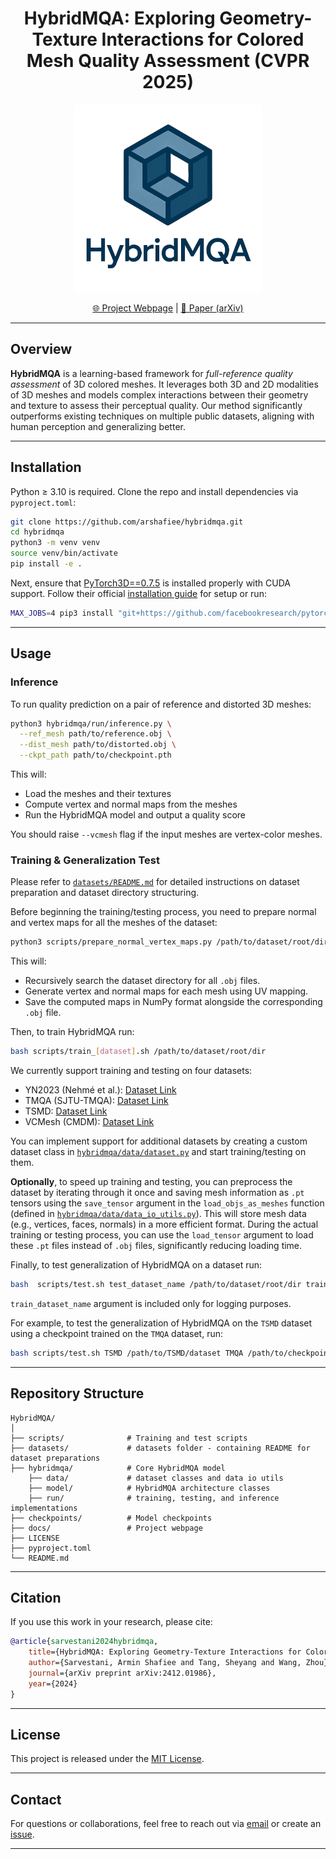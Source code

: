 <h1 align="center">HybridMQA: Exploring Geometry-Texture Interactions for Colored Mesh Quality Assessment (CVPR 2025)</h1>

<p align="center">
  <img src="docs/static/images/logo.png" alt="HybridMQA Logo" width="300"/>
</p>

<p align="center">
  <a href="https://arshafiee.github.io/hybridmqa/">🌐 Project Webpage</a> |
  <a href="https://arxiv.org/pdf/2412.01986">📄 Paper (arXiv)</a>
</p>

---

## Overview

**HybridMQA** is a learning-based framework for *full-reference quality assessment* of 3D colored meshes. It leverages both 3D and 2D modalities of 3D meshes and models complex interactions between their geometry and texture to assess their perceptual quality. Our method significantly outperforms existing techniques on multiple public datasets, aligning with human perception and generalizing better.

---

## Installation

Python ≥ 3.10 is required. Clone the repo and install dependencies via `pyproject.toml`:

```bash
git clone https://github.com/arshafiee/hybridmqa.git
cd hybridmqa
python3 -m venv venv
source venv/bin/activate
pip install -e .
```

Next, ensure that [PyTorch3D==0.7.5](https://github.com/facebookresearch/pytorch3d) is installed properly with CUDA support. Follow their official [installation guide](https://github.com/facebookresearch/pytorch3d/blob/main/INSTALL.md) for setup or run:
```bash
MAX_JOBS=4 pip3 install "git+https://github.com/facebookresearch/pytorch3d.git@v0.7.5"
```

---

## Usage

### Inference

To run quality prediction on a pair of reference and distorted 3D meshes:

```bash
python3 hybridmqa/run/inference.py \
  --ref_mesh path/to/reference.obj \
  --dist_mesh path/to/distorted.obj \
  --ckpt_path path/to/checkpoint.pth
```

This will:
- Load the meshes and their textures
- Compute vertex and normal maps from the meshes
- Run the HybridMQA model and output a quality score

You should raise `--vcmesh` flag if the input meshes are vertex-color meshes.

### Training & Generalization Test

Please refer to [`datasets/README.md`](datasets/README.md) for detailed instructions on dataset preparation and dataset directory structuring.

Before beginning the training/testing process, you need to prepare normal and vertex maps for all the meshes of the
dataset:
```bash
python3 scripts/prepare_normal_vertex_maps.py /path/to/dataset/root/dir
```
This will:
- Recursively search the dataset directory for all `.obj` files.
- Generate vertex and normal maps for each mesh using UV mapping.
- Save the computed maps in NumPy format alongside the corresponding `.obj` file.

Then, to train HybridMQA run:

```bash
bash scripts/train_[dataset].sh /path/to/dataset/root/dir
```
We currently support training and testing on four datasets:
- YN2023 (Nehmé et al.): [Dataset Link](https://yananehme.github.io/publications/2022-ACM-TOG)
- TMQA (SJTU-TMQA): [Dataset Link](https://ccccby.github.io/)
- TSMD: [Dataset Link](https://multimedia.tencent.com/resources/tsmd)
- VCMesh (CMDM): [Dataset Link](https://yananehme.github.io/publications/2020-IEEE-TVCG)

You can implement support for additional datasets by creating a custom dataset 
class in [`hybridmqa/data/dataset.py`](hybridmqa/data/dataset.py) and start training/testing on them.

**Optionally**, to speed up training and testing, you can preprocess the dataset by iterating
through it once and saving mesh information as `.pt` tensors using the `save_tensor` argument
in the `load_objs_as_meshes` function 
(defined in [`hybridmqa/data/data_io_utils.py`](hybridmqa/data/data_io_utils.py)).
This will store mesh data (e.g., vertices, faces, normals) in a more efficient format.
During the actual training or testing process, you can use the `load_tensor` argument
to load these `.pt` files instead of `.obj` files, significantly reducing loading time.

Finally, to test generalization of HybridMQA on a dataset run:

```bash
bash  scripts/test.sh test_dataset_name /path/to/dataset/root/dir train_dataset_name /path/to/checkpoint
```
`train_dataset_name` argument is included only for logging purposes.

For example, to test the generalization of HybridMQA on the `TSMD` dataset using a
checkpoint trained on the `TMQA` dataset, run:

```bash
bash scripts/test.sh TSMD /path/to/TSMD/dataset TMQA /path/to/checkpoint.pth
```

---

## Repository Structure

```
HybridMQA/
│
├── scripts/              # Training and test scripts
├── datasets/             # datasets folder - containing README for dataset preparations
├── hybridmqa/            # Core HybridMQA model
    ├── data/             # dataset classes and data io utils
    ├── model/            # HybridMQA architecture classes
    ├── run/              # training, testing, and inference implementations
├── checkpoints/          # Model checkpoints
├── docs/                 # Project webpage
├── LICENSE
├── pyproject.toml
└── README.md
```

---

## Citation

If you use this work in your research, please cite:

```bibtex
@article{sarvestani2024hybridmqa,
    title={HybridMQA: Exploring Geometry-Texture Interactions for Colored Mesh Quality Assessment},
    author={Sarvestani, Armin Shafiee and Tang, Sheyang and Wang, Zhou},
    journal={arXiv preprint arXiv:2412.01986},
    year={2024}
}
```

---

## License

This project is released under the [MIT License](LICENSE).

---

## Contact

For questions or collaborations, feel free to reach out via [email](mailto:a5shafie@uwaterloo.ca) or create an [issue](https://github.com/arshafiee/hybridmqa/issues).

---


